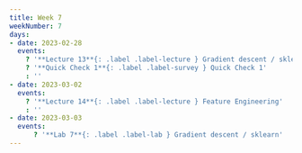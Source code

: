 ```yaml
---
title: Week 7
weekNumber: 7
days:
- date: 2023-02-28
  events:
    ? '**Lecture 13**{: .label .label-lecture } Gradient descent / sklearn'
    ? '**Quick Check 1**{: .label .label-survey } Quick Check 1'
    : ''
- date: 2023-03-02
  events:
    ? '**Lecture 14**{: .label .label-lecture } Feature Engineering'
    : ''
- date: 2023-03-03
  events:
      ? '**Lab 7**{: .label .label-lab } Gradient descent / sklearn'
---
```


